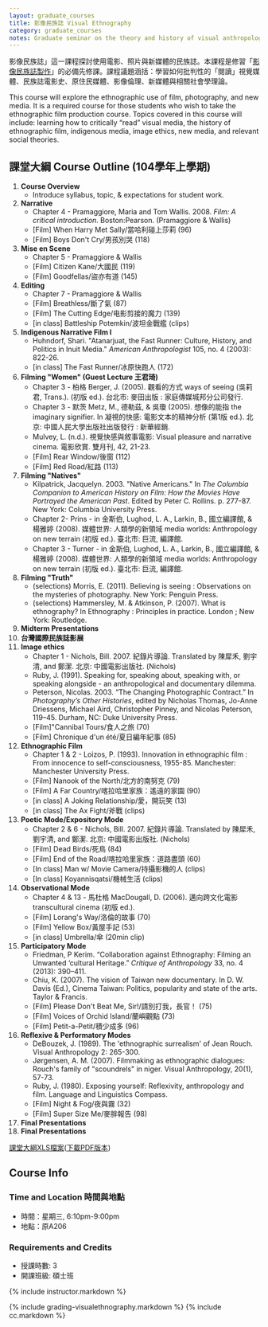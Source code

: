 ```yaml
---
layout: graduate_courses
title: 影像民族誌 Visual Ethnography
category: graduate_courses
notes: Graduate seminar on the theory and history of visual anthropology.
---
```



影像民族誌」這一課程探討使用電影、照片與新媒體的民族誌。本課程是修習「[影像民族誌製作][production_course]」的必備先修課。課程議題涵括：學習如何批判性的「閱讀」視覺媒體、民族誌電影史、原住民媒體、影像倫理、新媒體與相關社會學理論。

This course will explore the ethnographic use of film, photography, and new media. It is a required course for those students who wish to take the ethnographic film production course. Topics covered in this course will include: learning how to critically “read” visual media, the history of ethnographic film, indigenous media, image ethics, new media, and relevant social theories.


## 課堂大綱 Course Outline (104學年上學期)

1. **Course Overview**
    * Introduce syllabus, topic, & expectations for student work.
2. **Narrative**
    * Chapter 4 - Pramaggiore, Maria and Tom Wallis. 2008. *Film: A critical introduction*. Boston:Pearson. (Pramaggiore & Wallis) 
    * [Film] When Harry Met Sally/當哈利碰上莎莉 (96)
    * [Film] Boys Don't Cry/男孩別哭 (118)
3. **Mise en Scene**
    * Chapter 5 - Pramaggiore & Wallis 
    * [Film] Citizen Kane/大國民 (119)
    * [Film] Goodfellas/盜亦有道 (145)
4. **Editing**
    * Chapter 7 - Pramaggiore & Wallis
    * [Film] Breathless/斷了氣 (87)
    * [Film] The Cutting Edge/电影剪接的魔力 (139)
    * [in class] Battleship Potemkin/波坦金戰艦 (clips)
5. **Indigenous Narrative Film I**
    * Huhndorf, Shari. "Atanarjuat, the Fast Runner: Culture, History, and Politics in Inuit Media." *American Anthropologist* 105, no. 4 (2003): 822-26.
    * [in class] The Fast Runner/冰原快跑人 (172)
6. **Filming "Women" (Guest Lecture 王君琦)**
    * Chapter 3 - 柏格 Berger, J. (2005). 觀看的方式 ways of seeing (吳莉君, Trans.). (初版 ed.). 台北市: 麥田出版 : 家庭傳媒城邦分公司發行.
    * Chapter 3 - 默茨 Metz, M., 德勒茲, & 吳瓊 (2005). 想像的能指 the imaginary signifier. In 凝視的快感: 電影文本的精神分析 (第1版 ed.). 北京: 中國人民大學出版社出版發行 : 新華經銷.
    * Mulvey, L. (n.d.). 視覺快感與敘事電影: Visual pleasure and narrative cinema. 電影欣賞. 雙月刊, 42, 21-23.
    * [Film] Rear Window/後窗 (112)
    * [Film] Red Road/紅路 (113)
7. **Filming "Natives"**
    * Kilpatrick, Jacquelyn. 2003. "Native Americans." In *The Columbia Companion to American History on Film: How the Movies Have Portrayed the American Past*. Edited by Peter C. Rollins. p. 277-87. New York: Columbia University Press.
    * Chapter 2- Prins - in 金斯伯, Lughod, L. A., Larkin, B., 國立編譯館, & 楊雅婷 (2008). 媒體世界: 人類學的新領域 media worlds: Anthropology on new terrain (初版 ed.). 臺北市: 巨流, 編譯館.
    * Chapter 3 - Turner - in 金斯伯, Lughod, L. A., Larkin, B., 國立編譯館, & 楊雅婷 (2008). 媒體世界: 人類學的新領域 media worlds: Anthropology on new terrain (初版 ed.). 臺北市: 巨流, 編譯館.
8. **Filming "Truth"**
    * (selections) Morris, E. (2011). Believing is seeing : Observations on the mysteries of photography. New York: Penguin Press.
    * (selections) Hammersley, M. & Atkinson, P. (2007). What is ethnography? In Ethnography : Principles in practice. London ; New York: Routledge.
9. **Midterm Presentations**
10. **台灣國際民族誌影展**
11. **Image ethics**
    * Chapter 1 - Nichols, Bill. 2007. 紀錄片導論. Translated by 陳犀禾, 劉宇清, and 鄭潔. 北京: 中國電影出版社. (Nichols) 
    * Ruby, J. (1991). Speaking for, speaking about, speaking with, or speaking alongside - an anthropological and documentary dilemma.
    * Peterson, Nicolas. 2003. “The Changing Photographic Contract.” In *Photography’s Other Histories*, edited by Nicholas Thomas, Jo-Anne Driessens, Michael Aird, Christopher Pinney, and Nicolas Peterson, 119–45. Durham, NC: Duke University Press.
    * [Film]"Cannibal Tours/食人之旅 (70) 
    * [Film] Chronique d'un été/夏日編年紀事 (85)
12. **Ethnographic Film**
    * Chapter 1 & 2 - Loizos, P. (1993). Innovation in ethnographic film : From innocence to self-consciousness, 1955-85. Manchester: Manchester University Press.
    * [Film] Nanook of the North/北方的南努克 (79)
    * [Film] A Far Country/喀拉哈里家族：遙遠的家園 (90)
    * [in class] A Joking Relationship/愛，開玩笑 (13)
    * [in class] The Ax Fight/斧戰 (clips)
13. **Poetic Mode/Expository Mode**
    * Chapter 2 & 6 - Nichols, Bill. 2007. 紀錄片導論. Translated by 陳犀禾, 劉宇清, and 鄭潔. 北京: 中國電影出版社. (Nichols) 
    * [Film] Dead Birds/死鳥 (84)
    * [Film] End of the Road/喀拉哈里家族：道路盡頭 (60)
    * [In class] Man w/ Movie Camera/持攝影機的人 (clips)
    * [In class] Koyannisqatsi/機械生活 (clips)
14. **Observational Mode**
    * Chapter 4 & 13 - 馬杜格 MacDougall, D. (2006). 邁向跨文化電影 transcultural cinema (初版 ed.).
    * [Film] Lorang's Way/洛倫的故事 (70)
    * [Film] Yellow Box/黃屋手記 (53)
    * [in class] Umbrella/傘 (20min clip)
15. **Participatory Mode**
    * Friedman, P Kerim. “Collaboration against Ethnography: Filming an Unwanted ‘cultural Heritage.” *Critique of Anthropology* 33, no. 4 (2013): 390–411.
    * Chiu, K. (2007). The vision of Taiwan new documentary. In D. W. Davis (Ed.), Cinema Taiwan: Politics, popularity and state of the arts. Taylor & Francis.
    * [Film] Please Don't Beat Me, Sir!/請別打我，長官！ (75)
    * [Film] Voices of Orchid Island/蘭嶼觀點 (73)
    * [Film] Petit-a-Petit/積少成多 (96)
16. **Reflexive & Performatory Modes**
    * DeBouzek, J. (1989). The 'ethnographic surrealism' of Jean Rouch. Visual Anthropology 2: 265-300.
    * Jørgensen, A. M. (2007). Filmmaking as ethnographic dialogues: Rouch's family of "scoundrels" in niger. Visual Anthropology, 20(1), 57-73.
    * Ruby, J. (1980). Exposing yourself: Reflexivity, anthropology and film. Language and Linguistics Compass.
    * [Film] Night & Fog/夜與霧 (32)
    * [Film] Super Size Me/麥胖報告 (98)
17. **Final Presentations**
17. **Final Presentations**
   
[課堂大綱XLS檔案][outline]([下載PDF版本][outline_pdf])

## Course Info

### Time and Location 時間與地點
* 時間：星期三, 6:10pm-9:00pm
* 地點：原A206

### Requirements and Credits
* 授課時數: 3
* 開課班級: 碩士班

{% include instructor.markdown %}


{% include grading-visualethnography.markdown %}
{% include cc.markdown %}

[production_course]:{{site.baseurl}}/visual-ethnography-production
[outline]:https://docs.google.com/spreadsheets/d/1ztYcTSEthOTwpw6f-NMLrbYxF93b1vsssaUUvMWOKvA/pubhtml?gid=0&single=true
[outline_pdf]:https://docs.google.com/spreadsheets/d/1ztYcTSEthOTwpw6f-NMLrbYxF93b1vsssaUUvMWOKvA/pub?gid=0&single=true&output=pdf